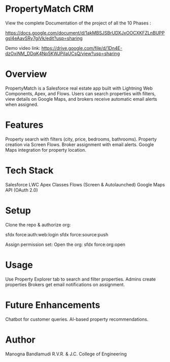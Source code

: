 # PropertyMatch CRM
View the complete Documentation of the project of all the 10 Phases :

https://docs.google.com/document/d/1akMBSJSBrUDXJxOOCXKFZLnBUPPgsl4eAavSRy7giVk/edit?usp=sharing

Demo video link:
https://drive.google.com/file/d/1Dn4E-dzOxiNM_DDqK4Np5KWJPiIaUCsQ/view?usp=sharing

# Overview

PropertyMatch is a Salesforce real estate app built with Lightning Web Components, Apex, and Flows.
Users can search properties with filters, view details on Google Maps, and brokers receive automatic email alerts when assigned.

# Features

Property search with filters (city, price, bedrooms, bathrooms).
Property creation via Screen Flows.
Broker assignment with email alerts.
Google Maps integration for property location.

# Tech Stack

Salesforce LWC
Apex Classes
Flows (Screen & Autolaunched)
Google Maps API (OAuth 2.0)

# Setup

Clone the repo & authorize org:

sfdx force:auth:web:login
sfdx force:source:push

Assign permission set:
Open the org:
sfdx force:org:open

# Usage

Use Property Explorer tab to search and filter properties.
Admins create properties 
Brokers get email notifications on assignment.

# Future Enhancements

Chatbot for customer queries.
AI-based property recommendations.

# Author

Manogna Bandlamudi
R.V.R. & J.C. College of Engineering

